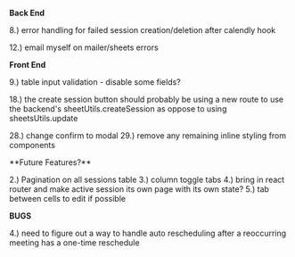 **Back End**

<!-- 1.)parse roster for graduated students - del graduated students** -->
<!-- 1a) still need to delete that shit! -->
<!-- 1b.)create congrats email list -->

<!-- 1c.) create congrats template and send that shit wih reminder of tutoring ending, -->

<!-- 2.)parse sessions - check dates for upcoming sessions to be used for session email reminders -->
<!-- 3.)parse roster - gather email addresses to generate weekly blast emails -->
<!-- 4.) Setup cron job for reminder emails -->
<!-- 5.) Setup cron job for blast emails -->
<!-- 6.) Calendly API integration to automatically update the sessions sheet -->

<!-- 7.) try/catch error handling in the utils -->

8.) error handling for failed session creation/deletion after calendly hook

<!-- 9.) setup bcc or cc to myself for copy of email confirmations -->

<!-- 10.) Update sheetsUtils to utilize queries where possible -->
<!-- 11.) add more robust routes to handle more specific calls from the front end -->

12.) email myself on mailer/sheets errors

<!-- 13.) rewrite 'getAllRows' as "getSessionData" -->

<!-- 14.) **_Figure out how to get calendly hooks to work with the wwwhisper auth system!_** -->

<!-- 15.) set no-show and b2b as false by default? -->
<!-- 16.) **_Figure out the best way to handle reoccurring sessions!_** -->

<!-- 17.) Set the session reminder email for a later time -->

<!-- 18.) Give all sessions a unique id - not just calendly - then the same delete function used on the calendly cancel hook should be able to be used for manually deleting from the front end -->

<!-- 19.) change utils to named exports - export all of them from an index file -->
<!-- 20.) generate new uniqid on auto reschedule -->

**Front End**

<!-- 1.)generate adp notes based on session info - this could be done from the front end as the data will already be displayed there -->

<!-- 2.)embed and autofill for tutor survey -->

<!-- 3.) copy student class code and student eval form to clipboard -->

<!-- 4.) move filtering logic to the backend -->

<!-- 5.) Make session cell editable & update google sheet -->

<!-- 6.) manually add to roster & session tables & update google sheet -->
<!-- 7.) Seperate roster and sessions editing -->

<!-- 8.) add loaders -->

9.) table input validation - disable some fields?

<!-- 10.) **refactor error handling - remove handling from lifecycle methods** -->
<!-- 11.) move in line function calls from render into new method -->

<!-- 13.) save confirmation -->

<!-- 14.)**start building active session page** -->

<!-- 15.) **_Refactor table data show - add student session time and my session time_** -->

<!-- 16.) Add Countdown Timer with start button and end button - blink tab when done?? -->

<!-- 17.)Figure out how to handle session ending - auto fill time-in/time-out if possible?? -->

18.) the create session button should probably be using a new route to use the backend's sheetUtils.createSession as oppose to using sheetsUtils.update

<!-- 19.) Add ability to delete a session -->

<!-- 21.) Tab for tomorrow's sessions -->

<!-- 22.) Make everything look better! -->

<!-- 26.) fix embedded for styling.. again -->

<!-- 27.) fix zoom link (\_blank) -->

28.) change confirm to modal
29.) remove any remaining inline styling from components

<!-- 29.) finish handleSaveRoster -->

\*\*Future Features?\*\*

<!-- 1.) save cell edit after clicking/tabbing instead of having to hit enter. -->

2.) Pagination on all sessions table
3.) column toggle tabs
4.) bring in react router and make active session its own page with its own state?
5.) tab between cells to edit if possible

**BUGS**

<!-- 1.) tried everything I could possibly think of to get rid of the sheetUtils filter function and instead use a structured query. google doesnt like querying by email address.. I tried to url encode it and everything!! -->

<!-- 2.) A calendly event showed up in sheets one day ahead of the actual date.. could not recreate -->

4.) need to figure out a way to handle auto rescheduling after a reoccurring meeting has a one-time reschedule

<!-- **\*\***5.) discard changes - broken in a few ways. if you add a new row and save it - then make a change and discard it - the new row will also disappear - something to do with the newRow flag. Also - editing a cell on an existing row and then discarding the change might also not be working properly -->

<!-- **\*\*\***87.) the calendly hook handler seems to insert new sessions on the next day for some reason.. might have to do with the moment js formatting and the server's local time... should probably work on localization of my times!**\*\*\*\***\*\*\***\*\*\*\*** -->
